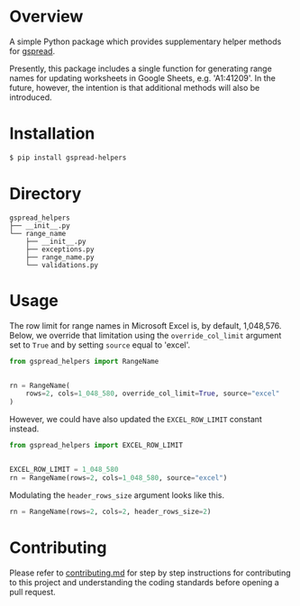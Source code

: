 Overview
========

A simple Python package which provides supplementary helper methods for [gspread](https://github.com/burnash/gspread).

Presently, this package includes a single function for generating range names for updating worksheets in Google Sheets, e.g. 'A1:41209'. In the future, however, the intention is that additional methods will also be introduced.

Installation
============

```bash
$ pip install gspread-helpers
```

Directory
=========
```
gspread_helpers
├── __init__.py
└── range_name
    ├── __init__.py
    ├── exceptions.py
    ├── range_name.py
    └── validations.py
```

Usage
=====

The row limit for range names in Microsoft Excel is, by default, 1,048,576. Below, we override that limitation using the `override_col_limit` argument set to `True` and by setting `source` equal to 'excel'.

```python
from gspread_helpers import RangeName


rn = RangeName(
    rows=2, cols=1_048_580, override_col_limit=True, source="excel"
)
```

However, we could have also updated the `EXCEL_ROW_LIMIT` constant instead.

```python
from gspread_helpers import EXCEL_ROW_LIMIT


EXCEL_ROW_LIMIT = 1_048_580
rn = RangeName(rows=2, cols=1_048_580, source="excel")
```

Modulating the `header_rows_size` argument looks like this.

```python
rn = RangeName(rows=2, cols=2, header_rows_size=2)
```

Contributing
============
Please refer to [contributing.md](https://github.com/michaelthomasletts/gspread-helpers/blob/main/docs/contributing.md) for step by step instructions for contributing to this project and understanding the coding standards before opening a pull request.